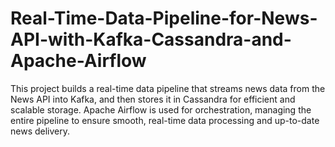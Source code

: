 # Real-Time-Data-Pipeline-for-News-API-with-Kafka-Cassandra-and-Apache-Airflow
This project builds a real-time data pipeline that streams news data from the News API into Kafka, and then stores it in Cassandra for efficient and scalable storage. Apache Airflow is used for orchestration, managing the entire pipeline to ensure smooth, real-time data processing and up-to-date news delivery.
